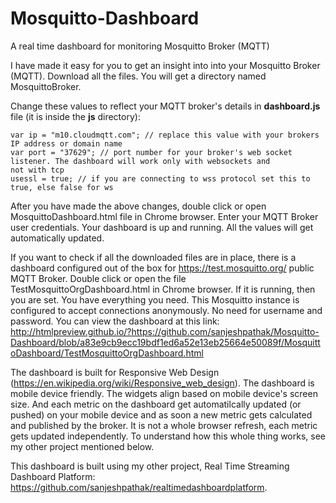 # Mosquitto-Dashboard
A real time dashboard for monitoring Mosquitto Broker (MQTT)

I have made it easy for you to get an insight into into your Mosquitto Broker (MQTT). Download all the files. You will get a directory named MosquittoBroker.

Change these values to reflect your MQTT broker's details in **dashboard.js** file (it is inside the **js** directory):

```
var ip = "m10.cloudmqtt.com"; // replace this value with your brokers IP address or domain name
var port = "37629"; // port number for your broker's web socket listener. The dashboard will work only with websockets and
not with tcp
usessl = true; // if you are connecting to wss protocol set this to true, else false for ws
```

After you have made the above changes, double click or open MosquittoDashboard.html file in Chrome browser. Enter your MQTT Broker user credentials. Your dashboard is up and running. All the values will get automatically updated.

If you want to check if all the downloaded files are in place, there is a dashboard configured out of the box for <https://test.mosquitto.org/> public MQTT Broker. Double click or open the file TestMosquittoOrgDashboard.html in Chrome browser. If it is running, then you are set. You have everything you need. This Mosquitto instance is configured to accept connections anonymously. No need for username and password. You can view the dashboard at this link: http://htmlpreview.github.io/?https://github.com/sanjeshpathak/Mosquitto-Dashboard/blob/a83e9cb9ecc19bdf1ed6a52e13eb25664e50089f/MosquittoDashboard/TestMosquittoOrgDashboard.html

The dashboard is built for Responsive Web Design (https://en.wikipedia.org/wiki/Responsive_web_design). The dashboard is mobile device friendly. The widgets align based on mobile device's screen size. And each metric on the dashboard get automatilcally updated (or pushed) on your mobile device and as soon a new metric gets calculated and published by the broker. It is not a whole browser refresh, each metric gets updated independently. To understand how this whole thing works, see my other project mentioned below.

This dashboard is built using my other project, Real Time Streaming Dashboard Platform: <https://github.com/sanjeshpathak/realtimedashboardplatform>.

